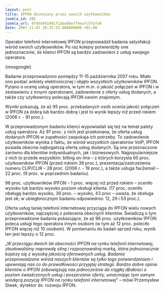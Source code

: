 ```yaml
---
layout: post
title: IPFON doceniany przez swoich użytkowników
joomla_id: 205
joomla_url: 9f45d461981f1aba9beff4eafc57a7a9
date: 2007-11-07 20:25:53.000000000 +01:00
---
```

<p>Operator telefonii internetowej IPFON przeprowadził badania satysfakcji wśr&oacute;d swoich użytkownik&oacute;w. Po raz kolejny potwierdziły one jednoznacznie, że klienci IPFON są bardzo zadowoleni z usług swojego operatora.</p><p>{mosgoogle}</p> <p>Badanie przeprowadzono pomiędzy 11-15 października 2007 roku. Miało ono postać ankiety elektronicznej i objęło wszystkich użytkownik&oacute;w IPFON. Pytano o ocenę usług operatora, w tym m.in. o jakość połączeń w IPFON i w zestawieniu z innymi operatorami, zadowolenie z oferty usług dodanych, a także czy użytkownicy polecają IPFON swoim znajomym.</p> <p>Wyniki pokazują, że aż 95 proc. przebadanych os&oacute;b ocenia jakość połączeń w IPFON za dobrą lub bardzo dobrą i jest to wynik lepszy niż przed rokiem (2006 r. - 91 proc.).</p> <p>W przeprowadzonym badaniu klienci wypowiadali się też na temat palety usług operatora. Aż 97 proc. z nich jest przekonana, że oferta usług dodanych IPFON w zupełności zaspokaja ich potrzeby. To zadowolenie użytkownik&oacute;w wynika z faktu, że wśr&oacute;d wszystkich operator&oacute;w VoIP, IPFON posiada obecnie najbogatszą ofertę usług dodanych. Są one przeznaczone zar&oacute;wno dla klient&oacute;w indywidualnych, jak i biznesowych. Najpopularniejsze z nich to przede wszystkim: billing on-line &ndash; z kt&oacute;rych korzysta 65 proc. użytkownik&oacute;w IPFON (przed rokiem 38 proc.), prezentacja/zastrzeżenia numeru CLIP/CLIR &ndash; 28 proc. (2006 r. - 19 proc.), a także usługa fax2email &ndash; 22 proc. (9 proc. w poprzednim badaniu).</p> <p>96 proc. użytkownik&oacute;w IPFON &ndash; 1 proc. więcej niż przed rokiem - oceniło wysoko lub bardzo wysoko poziom obsługi klienta. (17 proc. oceniło obsługę bardzo wysoko, 36 proc. &ndash; wysoko, 43 proc &ndash; uważa, że obsługa jest ok; w ubiegłorocznym badaniu odpowiednio: 12, 29 i 53 proc.).</p>    <p class="MsoNormal"><span>Oferta usług taniej telefonii internetowej przyciąga do IPFON wielu nowych użytkownik&oacute;w, najczęściej z polecenia obecnych klient&oacute;w. Świadczą o tym przeprowadzone badania pokazujące, że aż 96 proc. użytkownik&oacute;w IPFON poleca usługi tego operatora innym osobom (w tym aż 12 proc. poleciło IPFON więcej niż 10 osobom). W por&oacute;wnaniu do badań sprzed roku, wynik ten jest lepszy o 12 proc.</span></p> <p>&bdquo;<em>W przeciągu dw&oacute;ch lat obecności IPFON na rynku telefonii internetowej, zbudowaliśmy naprawdę silną i rozpoznawalną markę, kt&oacute;ra jednoznacznie kojarzy się z wysoką jakością oferowanych usług. Badania przeprowadzane wśr&oacute;d naszych klient&oacute;w są tylko tego potwierdzeniem i upewniają nas co do prawidłowości przyjętej strategii. Bardzo dobre opinie klient&oacute;w o IPFON zobowiązują nas jednocześnie do ciągłej dbałości o poziom świadczonych usług i poszerzanie oferty, umacniając tym samym wiodącą pozycję IPFON na rynku telefonii internetowej</em>&rdquo; &ndash; m&oacute;wi Przemysław Siwek, dyrektor ds. rozwoju IPFON.</p>

